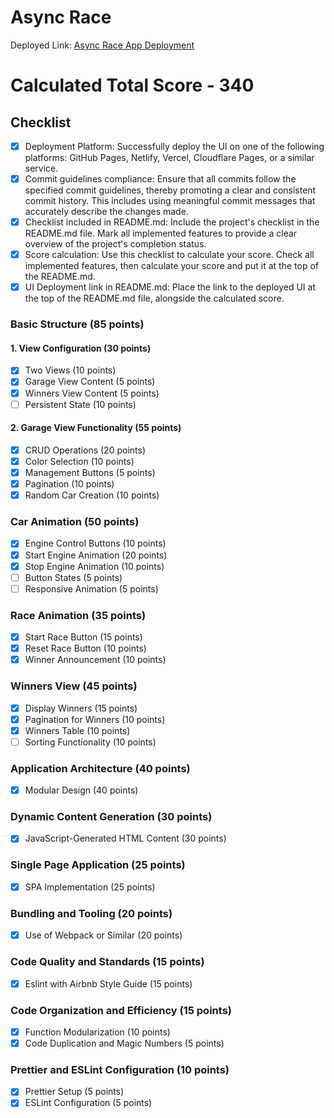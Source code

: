 # Async Race

Deployed Link: [Async Race App Deployment](https://async-race-app-mz.vercel.app/)

# Calculated Total Score - 340

## Checklist

- [x] Deployment Platform: Successfully deploy the UI on one of the following platforms: GitHub Pages, Netlify, Vercel, Cloudflare Pages, or a similar service.
- [x] Commit guidelines compliance: Ensure that all commits follow the specified commit guidelines, thereby promoting a clear and consistent commit history. This includes using meaningful commit messages that accurately describe the changes made.
- [x] Checklist included in README.md: Include the project's checklist in the README.md file. Mark all implemented features to provide a clear overview of the project's completion status.
- [x] Score calculation: Use this checklist to calculate your score. Check all implemented features, then calculate your score and put it at the top of the README.md.
- [x] UI Deployment link in README.md: Place the link to the deployed UI at the top of the README.md file, alongside the calculated score.

### Basic Structure (85 points)

#### 1. View Configuration (30 points)
- [x] Two Views (10 points)
- [x] Garage View Content (5 points)
- [x] Winners View Content (5 points)
- [ ] Persistent State (10 points)

#### 2. Garage View Functionality (55 points)
- [x] CRUD Operations (20 points)
- [x] Color Selection (10 points)
- [x] Management Buttons (5 points)
- [x] Pagination (10 points)
- [x] Random Car Creation (10 points)

### Car Animation (50 points)
- [x] Engine Control Buttons (10 points)
- [x] Start Engine Animation (20 points)
- [x] Stop Engine Animation (10 points)
- [ ] Button States (5 points)
- [ ] Responsive Animation (5 points)

### Race Animation (35 points)
- [x] Start Race Button (15 points)
- [x] Reset Race Button (10 points)
- [x] Winner Announcement (10 points)

### Winners View (45 points)
- [x] Display Winners (15 points)
- [x] Pagination for Winners (10 points)
- [x] Winners Table (10 points)
- [ ] Sorting Functionality (10 points)

### Application Architecture (40 points)
- [x] Modular Design (40 points)

### Dynamic Content Generation (30 points)
- [x] JavaScript-Generated HTML Content (30 points)

### Single Page Application (25 points)
- [x] SPA Implementation (25 points)

### Bundling and Tooling (20 points)
- [x] Use of Webpack or Similar (20 points)

### Code Quality and Standards (15 points)
- [x] Eslint with Airbnb Style Guide (15 points)

### Code Organization and Efficiency (15 points)
- [x] Function Modularization (10 points)
- [x] Code Duplication and Magic Numbers (5 points)

### Prettier and ESLint Configuration (10 points)
- [x] Prettier Setup (5 points)
- [x] ESLint Configuration (5 points)
